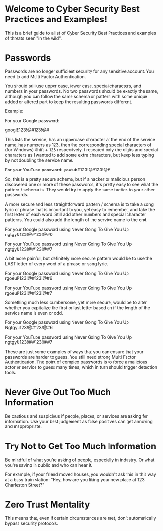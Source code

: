 # Welcome to Cyber Security Best Practices and Examples!

This is a brief guide to a list of Cyber Security Best Practices and examples of threats seen "in the wild".

# Passwords

Passwords are no longer sufficient security for any sensitive account. You need to add Multi Factor 
Authentication. 

You should still use upper case, lower case, special characters, and numbers in your passwords. No two 
passwords should be exactly the same, although you can follow the same schema or pattern with some 
unique added or altered part to keep the resulting passwords different.

Example:

For your Google password:

googlE123!@#123!@#

This lists the service, has an uppercase character at the end of the service name, has numbers as 123,
then the corresponding special characters of (for Windows) Shift + 123 respectively. I repeated only 
the digits and special characters as I wanted to add some extra characters, but keep less typing by
not doubling the service name. 

For your YouTube password:
youtubE123!@#123!@#

So, this is a pretty secure schema, but if a hacker or malicious person discovered one or more of these
passwords, it's pretty easy to see what the pattern / schema is. They would try to apply the same tactics
to your other passwords. 

A more secure and less straightforward pattern / schema is to take a song lyric or phrase that is 
important to you, yet easy to remember, and take the first letter of each word. Still add other numbers
and special character patterns. You could also add the length of the service name to the end. 

For your Google password using Never Going To Give You Up
ngtgyU123!@#123!@#6


For your YouTube password using Never Going To Give You Up
ngtgyU123!@#123!@#7

A bit more painful, but definitely more secure pattern would be to use the LAST letter of every word
of a phrase or song lyric.

For your Google password using Never Going To Give You Up
rgoeuP123!@#123!@#6


For your YouTube password using Never Going To Give You Up
rgoeuP123!@#123!@#7

Something much less cumbersome, yet more secure, would be to alter whether you capitalize the first 
or last letter based on if the length of the service name is even or odd. 

For your Google password using Never Going To Give You Up
Ngtgyu123!@#123!@#6


For your YouTube password using Never Going To Give You Up
ngtgyU123!@#123!@#7

These are just some examples of ways that you can ensure that your passwords are harder to guess. You
still need strong Multi Factor Authentication. The point of complex passwords is to force a malicious
actor or service to guess many times, which in turn should trigger detection tools. 


# Never Give Out Too Much Information 

Be cautious and suspicious if people, places, or services are asking for information. Use your best
judgement as false positives can get annoying and inappropriate. 

# Try Not to Get Too Much Information 

Be mindful of what you're asking of people, especially in industry. Or what you're saying in public
and who can hear it. 

For example, if your friend moved houses, you wouldn't ask this in this way at a busy train station:
"Hey, how are you liking your new place at 123 Charleston Street?"

# Zero Trust Mentality

This means that, even if certain circumstances are met, don't automatically bypass security protocols. 

